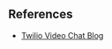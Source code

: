 

## References
- [Twilio Video Chat Blog](https://www.twilio.com/blog/build-video-chat-application-python-javascript-twilio-programmable-video)